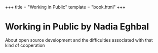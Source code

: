 +++
title = "Working in Public"
template = "book.html"
+++

# Working in Public by Nadia Eghbal

About open source development and the difficulties associated with that kind of cooperation
